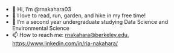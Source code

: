 - 👋 Hi, I’m @rnakahara03
- 👀 I love to read, run, garden, and hike in my free time!
- 🌱 I’m a second year undergraduate studying Data Science and Environmental Science
- 📫 How to reach me: rnakahara@berkeley.edu, https://www.linkedin.com/in/ria-nakahara/

<!---
rnakahara03/rnakahara03 is a ✨ special ✨ repository because its `README.md` (this file) appears on your GitHub profile.
You can click the Preview link to take a look at your changes.
--->

